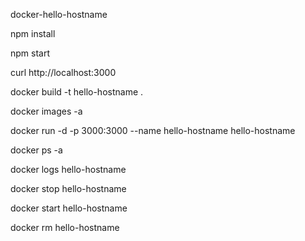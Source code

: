 docker-hello-hostname

npm install

npm start

curl http://localhost:3000

docker build -t hello-hostname .

docker images -a

docker run -d -p 3000:3000 --name hello-hostname hello-hostname

docker ps -a

docker logs hello-hostname

docker stop hello-hostname

docker start hello-hostname

docker rm hello-hostname

